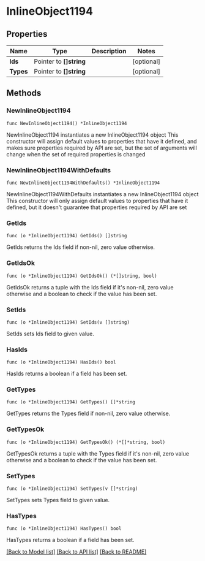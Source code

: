 # InlineObject1194

## Properties

Name | Type | Description | Notes
------------ | ------------- | ------------- | -------------
**Ids** | Pointer to **[]string** |  | [optional] 
**Types** | Pointer to **[]string** |  | [optional] 

## Methods

### NewInlineObject1194

`func NewInlineObject1194() *InlineObject1194`

NewInlineObject1194 instantiates a new InlineObject1194 object
This constructor will assign default values to properties that have it defined,
and makes sure properties required by API are set, but the set of arguments
will change when the set of required properties is changed

### NewInlineObject1194WithDefaults

`func NewInlineObject1194WithDefaults() *InlineObject1194`

NewInlineObject1194WithDefaults instantiates a new InlineObject1194 object
This constructor will only assign default values to properties that have it defined,
but it doesn't guarantee that properties required by API are set

### GetIds

`func (o *InlineObject1194) GetIds() []string`

GetIds returns the Ids field if non-nil, zero value otherwise.

### GetIdsOk

`func (o *InlineObject1194) GetIdsOk() (*[]string, bool)`

GetIdsOk returns a tuple with the Ids field if it's non-nil, zero value otherwise
and a boolean to check if the value has been set.

### SetIds

`func (o *InlineObject1194) SetIds(v []string)`

SetIds sets Ids field to given value.

### HasIds

`func (o *InlineObject1194) HasIds() bool`

HasIds returns a boolean if a field has been set.

### GetTypes

`func (o *InlineObject1194) GetTypes() []*string`

GetTypes returns the Types field if non-nil, zero value otherwise.

### GetTypesOk

`func (o *InlineObject1194) GetTypesOk() (*[]*string, bool)`

GetTypesOk returns a tuple with the Types field if it's non-nil, zero value otherwise
and a boolean to check if the value has been set.

### SetTypes

`func (o *InlineObject1194) SetTypes(v []*string)`

SetTypes sets Types field to given value.

### HasTypes

`func (o *InlineObject1194) HasTypes() bool`

HasTypes returns a boolean if a field has been set.


[[Back to Model list]](../README.md#documentation-for-models) [[Back to API list]](../README.md#documentation-for-api-endpoints) [[Back to README]](../README.md)


